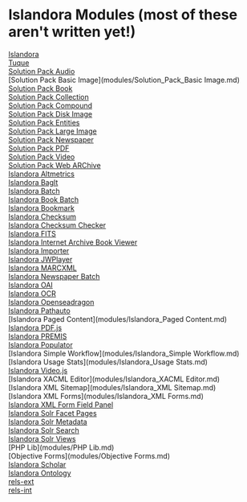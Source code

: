 # Islandora Modules (most of these aren't written yet!)

[Islandora](modules/Islandora.md)<br/>
[Tuque](modules/Tuque.md)<br/>
[Solution Pack Audio](modules/Solution_Pack_Audio.md)<br/>
[Solution Pack Basic Image](modules/Solution_Pack_Basic Image.md)<br/>
[Solution Pack Book](modules/Solution_Pack_Book.md)<br/>
[Solution Pack Collection](modules/Solution_Pack_Collection.md)<br/>
[Solution Pack Compound](modules/Solution_Pack_Compound.md)<br/>
[Solution Pack Disk Image](modules/Solution_Pack_Disk_Image.md)<br/>
[Solution Pack Entities](modules/Solution_Pack_Entities.md)<br/>
[Solution Pack Large Image](modules/Solution_Pack_Large_Image.md)<br/>
[Solution Pack Newspaper](modules/Solution_Pack_Newspaper.md)<br/>
[Solution Pack PDF](modules/Solution_Pack_PDF.md)<br/>
[Solution Pack Video](modules/Solution_Pack_Video.md)<br/>
[Solution Pack Web ARChive](modules/Solution_Pack_Web_ARChive.md)<br/>
[Islandora Altmetrics](modules/Islandora_Altmetrics.md)<br/>
[Islandora BagIt](modules/Islandora_BagIt.md)<br/>
[Islandora Batch](modules/Islandora_Batch.md)<br/>
[Islandora Book Batch](modules/Islandora_Book_Batch.md)<br/>
[Islandora Bookmark](modules/Islandora_Bookmark.md)<br/>
[Islandora Checksum](modules/Islandora_Checksum.md)<br/>
[Islandora Checksum Checker](modules/Islandora_Checksum_Checker.md)<br/>
[Islandora FITS](modules/Islandora_FITS.md)<br/>
[Islandora Internet Archive Book Viewer](modules/Islandora_Internet_Archive_Book_Viewer.md)<br/>
[Islandora Importer](modules/Islandora_Importer.md)<br/>
[Islandora JWPlayer](modules/Islandora_JWPlayer.md)<br/>
[Islandora MARCXML](modules/Islandora_MARCXML.md)<br/>
[Islandora Newspaper Batch](modules/Islandora_Newspaper_Batch.md)<br/>
[Islandora OAI](modules/Islandora_OAI.md)<br/>
[Islandora OCR](modules/Islandora_OCR.md)<br/>
[Islandora Openseadragon](modules/Islandora_Openseadragon.md)<br/>
[Islandora Pathauto](modules/Islandora_Pathauto.md)<br/>
[Islandora Paged Content](modules/Islandora_Paged Content.md)<br/>
[Islandora PDF.js](modules/Islandora_PDF.js.md)<br/>
[Islandora PREMIS](modules/Islandora_PREMIS.md)<br/>
[Islandora Populator](modules/Islandora_Populator.md)<br/>
[Islandora Simple Workflow](modules/Islandora_Simple Workflow.md)<br/>
[Islandora Usage Stats](modules/Islandora_Usage Stats.md)<br/>
[Islandora Video.js](modules/Islandora_Video.js.md)<br/>
[Islandora XACML Editor](modules/Islandora_XACML Editor.md)<br/>
[Islandora XML Sitemap](modules/Islandora_XML Sitemap.md)<br/>
[Islandora XML Forms](modules/Islandora_XML Forms.md)<br/>
[Islandora XML Form Field Panel](modules/Islandora_XML_Form_Field_Panel.md)<br/>
[Islandora Solr Facet Pages](modules/Islandora_Solr_Facet_Pages.md)<br/>
[Islandora Solr Metadata](modules/Islandora_Solr_Metadata.md)<br/>
[Islandora Solr Search](modules/Islandora_Solr_Search.md)<br/>
[Islandora Solr Views](modules/Islandora_Solr_Views.md)<br/>
[PHP Lib](modules/PHP Lib.md)<br/>
[Objective Forms](modules/Objective Forms.md)<br/>
[Islandora Scholar](modules/Islandora_Scholar.md)<br/>
[Islandora Ontology](modules/Islandora_Ontology.md)<br/>
[rels-ext](modules/rels-ext.md)<br/>
[rels-int](modules/rels-int.md)<br/>
